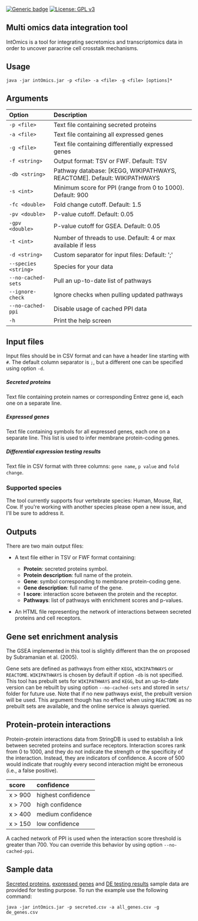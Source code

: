 <!-- badges: start -->
[![Generic badge](https://img.shields.io/badge/version-1.1-green)](https://shields.io/)
[![License: GPL v3](https://img.shields.io/badge/license-GPLv3-blue.svg)](https://www.gnu.org/licenses/gpl-3.0)
<!--badges: end -->
## Multi omics data integration tool
IntOmics is a tool for integrating secretomics and transcriptomics data in order to uncover paracrine cell crosstalk mechanisms.

## Usage
```shell script
java -jar intOmics.jar -p <file> -a <file> -g <file> [options]*
```

## Arguments

| Option                | Description                                                                 |
|:----------------------|:----------------------------------------------------------------------------|
| `-p <file>`           | Text file containing secreted proteins                                      |
| `-a <file>`           | Text file containing all expressed genes                                    |
| `-g <file>`           | Text file containing differentially expressed genes                         |
| `-f <string>`         | Output format: TSV or FWF. Default: TSV                                     |
| `-db <string>`        | Pathway database: [KEGG, WIKIPATHWAYS, REACTOME]. Default: WIKIPATHWAYS     |
| `-s <int>`            | Minimum score for PPI (range from 0 to 1000). Default: 900                  |
| `-fc <double>`        | Fold change cutoff. Default: 1.5                                            |
| `-pv <double>`        | P-value cutoff. Default: 0.05                                               |
| `-gpv <double>`       | P-value cutoff for GSEA. Default: 0.05                                      |
| `-t <int>`            | Number of threads to use. Default: 4 or max available if less               |
| `-d <string>`         | Custom separator for input files: Default: ';'                              |
| `--species <string>`  | Species for your data                                                       |
| `--no-cached-sets`    | Pull an up-to-date list of pathways                                         |
| `--ignore-check`      | Ignore checks when pulling updated pathways                                 |
| `--no-cached-ppi`     | Disable usage of cached PPI data                                            |
| `-h`                  | Print the help screen                                                       |

## Input files
Input files should be in CSV format and can have a header line starting with `#`.
The default column separator is `;`, but a different one can be specified using option `-d`.

##### Secreted proteins
Text file containing protein names or corresponding Entrez gene id, each one on a separate line.
##### Expressed genes
Text file containing symbols for all expressed genes, each one on a separate line. This list is used to infer membrane protein-coding genes.
##### Differential expression testing results
Text file in CSV format with three columns: `gene name`, `p value` and `fold change`. 

### Supported species
The tool currently supports four vertebrate species: Human, Mouse, Rat, Cow. 
If you're working with another species please open a new issue, and I'll be sure to address it.

## Outputs
There are two main output files:
* A text file either in TSV or FWF format containing:
    * **Protein**: secreted proteins symbol.
    * **Protein description**: full name of the protein.
    * **Gene**: symbol corresponding to membrane protein-coding gene.
    * **Gene description**: full name of the gene.
    * **I score**: interaction score between the protein and the receptor.
    * **Pathways**: list of pathways with enrichment scores and p-values.

* An HTML file representing the network of interactions between secreted proteins and cell receptors.
    
## Gene set enrichment analysis
The GSEA implemented in this tool is slightly different than the on proposed by Subramanian et al. (2005).

Gene sets are defined as pathways from either `KEGG`, `WIKIPATHWAYS` or `REACTOME`. `WIKIPATHWAYS` is chosen by default if option `-db` is not specified. 
This tool has prebuilt sets for `WIKIPATHWAYS` and `KEGG`, but an up-to-date version can be rebuilt by using option `--no-cached-sets` and stored in `sets/` folder for future use.
Note that if no new pathways exist, the prebuilt version will be used.
This argument though has no effect when using `REACTOME` as no prebuilt sets are available, and the online service is always queried.
 
## Protein-protein interactions
Protein-protein interactions data from StringDB is used to establish a link between secreted proteins and surface receptors.
Interaction scores rank from 0 to 1000, and they do not indicate the strength or the specificity of the interaction.
Instead, they are indicators of confidence. A score of 500 would indicate that roughly every second interaction might be erroneous (i.e., a false positive).

| score              | confidence              |
|:-------------------|:------------------------|
| x > 900            | highest confidence      |
| x > 700            | high confidence         |
| x > 400            | medium confidence       |
| x > 150            | low confidence          |

A cached network of PPI is used when the interaction score threshold is greater than 700.
You can override this behavior by using option `--no-cached-ppi`.

## Sample data
[Secreted proteins](sample/secreted.csv), [expressed genes](sample/all_genes.csv) and [DE testing results](sample/de_genes.csv)
sample data are provided for testing purpose.
To run the example use the following command:
```shell script
java -jar intOmics.jar -p secreted.csv -a all_genes.csv -g de_genes.csv
```
